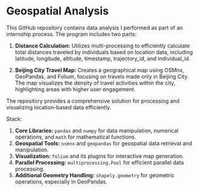 # Geospatial Analysis
This GitHub repository contains data analysis I performed as part of an internship process. The program includes two parts: 

1. **Distance Calculation:** Utilizes multi-processing to efficiently calculate total distances traveled by individuals based on location data, including latitude, longitude, altitude, timestamp, trajectory_id, and individual_id.

2. **Beijing City Travel Map:** Creates a geographical map using OSMnx, GeoPandas, and Folium, focusing on travels made only in Beijing City. The map visualizes the density of travel activities within the city, highlighting areas with higher user engagement.

The repository provides a comprehensive solution for processing and visualizing location-based data efficiently.

Stack:
1. **Core Libraries:** `pandas` and `numpy` for data manipulation, numerical operations, and `math` for mathematical functions.
2. **Geospatial Tools:** `osmnx` and `geopandas` for geospatial data retrieval and manipulation.
3. **Visualization:** `folium` and its plugins for interactive map generation.
4. **Parallel Processing:**  `multiprocessing.Pool` for efficient parallel data processing.
5. **Additional Geometry Handling:** `shapely.geometry` for geometric operations, especially in GeoPandas.
